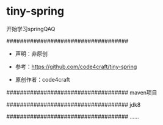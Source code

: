 # tiny-spring
开始学习springQAQ

####################################

- 声明：非原创

- 参考：https://github.com/code4craft/tiny-spring

- 原创作者：code4craft

####################################
maven项目

####################################
jdk8

####################################
......